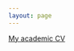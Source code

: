 ```yaml
---
layout: page
---
```



<object data="{{ site.url }}{{ site.baseurl }}/pdfs/AcademicCV_without%20names.pdf" width="1000" height="1000" type="application/pdf"></object>


[My academic CV](https://drive.google.com/file/d/1rFV7Gqb_UU_l_iN4bYLzJxGvLZxdcmQG)

 
